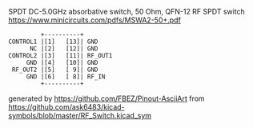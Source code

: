 SPDT DC-5.0GHz absorbative switch, 50 Ohm, QFN-12
RF SPDT switch
https://www.minicircuits.com/pdfs/MSWA2-50+.pdf


	         +----------+
	CONTROL1 |[1]   [13]| GND
	      NC |[2]   [12]| GND
	CONTROL2 |[3]   [11]| RF_OUT1
	     GND |[4]   [10]| GND
	 RF_OUT2 |[5]   [ 9]| GND
	     GND |[6]   [ 8]| RF_IN
	         +----------+


generated by https://github.com/FBEZ/Pinout-AsciiArt from https://github.com/ask6483/kicad-symbols/blob/master/RF_Switch.kicad_sym